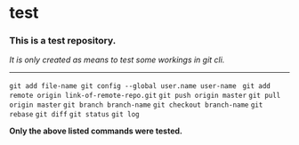 # test
### This is a test repository.
*It is only created as means to test some workings in git cli.*

---

`git add file-name
 git config --global user.name user-name
` 
`git add remote origin link-of-remote-repo.git`
`git push origin master`
`git pull origin master`
`git branch branch-name`
`git checkout branch-name`
`git rebase`
`git diff`
`git status`
`git log`

**Only the above listed commands were tested.**

